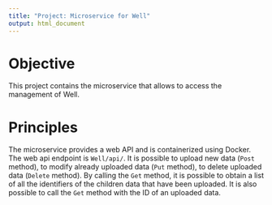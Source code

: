 ```yaml
---
title: "Project: Microservice for Well"
output: html_document
---
```


Objective
===
This project contains the microservice that allows to access the management of Well.


Principles
===
The microservice provides a web API and is containerized using Docker. The web api endpoint is `Well/api/`. It is possible to upload new data 
(`Post` method), to modify already uploaded data (`Put` method), to delete uploaded data (`Delete` method). By calling the `Get` method, 
it is possible to obtain a list of all the identifiers of the children data that have been uploaded. It is also possible 
to call the `Get` method with the ID of an uploaded data.


